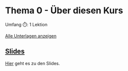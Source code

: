 # Thema 0 - Über diesen Kurs

Umfang ⏱️: 1 Lektion

[Alle Unterlagen anzeigen](https://github.com/janikvonrotz/python.casa/tree/main/topic-0)

## [Slides](slides.md)

[Hier](slides.md) geht es zu den Slides.